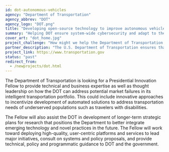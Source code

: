 ```yaml
---
id: dot-autonomous-vehicles
agency: "Department of Transportation"
agency_abbrev: "DOT"
agency_logo: "DOT.png"
title: "Developing open-source technology to improve autonomous vehicle safety, efficiency and mobility"
summary: "Helping DOT ensure system-wide cybersecurity and adapt to the challenges and opportunities that autonomous vehicles and aerial systems offer"
cover_art: "dot_home.jpg"
project_challenge: "How might we help the Department of Transportation leverage emerging technology to make our cities and transportation systems safer?"
partner_description: "The U.S. Department of Transportation ensures that our nation has the safest, most efficient and modern transportation system in the world; that improves the quality of life for all American people and communities, from rural to urban, and increases the productivity and competitiveness of American workers and businesses."
project_link: https://www.transportation.gov
status: "past"
redirect_from:
  - /newprojects/dot.html
---
```


The Department of Transportation is looking for a Presidential Innovation Fellow to provide technical and business expertise as well as thought leadership on how the DOT can address potential market failures in its intelligent transportation portfolio. This could include innovative approaches to incentivize development of automated solutions to address transportation needs of underserved populations such as travelers with disabilities.

The Fellow will also assist the DOT in development of longer-term strategic plans for research that positions the Department to better integrate emerging technology and novel practices in the future. The Fellow will work toward deploying high-quality, user-centric platforms and services to lead major initiatives, consult on systems and policy proposals, and provide technical, policy and programmatic guidance to DOT and the government.
